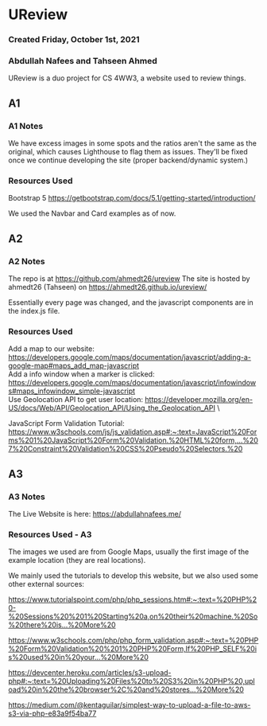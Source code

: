 # UReview
### Created Friday, October 1st, 2021
### Abdullah Nafees and Tahseen Ahmed

UReview is a duo project for CS 4WW3, a website used to review things.

## A1
### A1 Notes
We have excess images in some spots and the ratios aren't the same as the original,
which causes Lighthouse to flag them as issues.
They'll be fixed once we continue developing the site (proper backend/dynamic system.)

### Resources Used
Bootstrap 5
https://getbootstrap.com/docs/5.1/getting-started/introduction/

We used  the Navbar and Card examples as of now.

## A2
### A2 Notes
The repo is at 
https://github.com/ahmedt26/ureview
The site is hosted by ahmedt26 (Tahseen) on https://ahmedt26.github.io/ureview/

Essentially every page was changed, and the javascript components are in the index.js file.

### Resources Used
Add a map to our website: https://developers.google.com/maps/documentation/javascript/adding-a-google-map#maps_add_map-javascript \
Add a info window when a marker is clicked: https://developers.google.com/maps/documentation/javascript/infowindows#maps_infowindow_simple-javascript \
Use Geolocation API to get user location: https://developer.mozilla.org/en-US/docs/Web/API/Geolocation_API/Using_the_Geolocation_API \

JavaScript Form Validation Tutorial:
https://www.w3schools.com/js/js_validation.asp#:~:text=JavaScript%20Forms%201%20JavaScript%20Form%20Validation.%20HTML%20form,...%207%20Constraint%20Validation%20CSS%20Pseudo%20Selectors.%20

## A3
### A3 Notes

The Live Website is here: https://abdullahnafees.me/

### Resources Used - A3

The images we used are from Google Maps, usually the first image of the example location (they are real locations).

We mainly used the tutorials to develop this website, but we also used some other external sources:

https://www.tutorialspoint.com/php/php_sessions.htm#:~:text=%20PHP%20-%20Sessions%20%201%20Starting%20a,on%20their%20machine.%20So%20there%20is...%20More%20

https://www.w3schools.com/php/php_form_validation.asp#:~:text=%20PHP%20Form%20Validation%20%201%20PHP%20Form,If%20PHP_SELF%20is%20used%20in%20your...%20More%20

https://devcenter.heroku.com/articles/s3-upload-php#:~:text=%20Uploading%20Files%20to%20S3%20in%20PHP%20,upload%20in%20the%20browser%2C%20and%20stores...%20More%20

https://medium.com/@kentaguilar/simplest-way-to-upload-a-file-to-aws-s3-via-php-e83a9f54ba77
